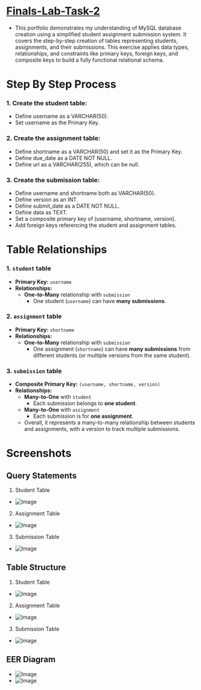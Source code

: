 # [Finals-Lab-Task-2](https://github.com/user-attachments/files/19631554/Soguilon.Carl.Asnef.B.FINALS2.EDM.SQL.docx)
- This portfolio demonstrates my understanding of MySQL database creation using a simplified student assignment submission system. It covers the step-by-step creation of tables representing students, assignments, and their submissions. This exercise applies data types, relationships, and constraints like primary keys, foreign keys, and composite keys to build a fully functional relational schema.

# Step By Step Process
### 1. Create the student table:
- Define username as a VARCHAR(50).
- Set username as the Primary Key.

### 2. Create the assignment table:
- Define shortname as a VARCHAR(50) and set it as the Primary Key.
- Define due_date as a DATE NOT NULL.
- Define url as a VARCHAR(255), which can be null.

### 3. Create the submission table:
- Define username and shortname both as VARCHAR(50).
- Define version as an INT.
- Define submit_date as a DATE NOT NULL.
- Define data as TEXT.
- Set a composite primary key of (username, shortname, version).
- Add foreign keys referencing the student and assignment tables.

# Table Relationships
### 1. **`student` table**
- **Primary Key:** `username`
- **Relationships:**
  - **One-to-Many** relationship with `submission`
    - One student (`username`) can have **many submissions**.

### 2. **`assignment` table**
- **Primary Key:** `shortname`
- **Relationships:**
  - **One-to-Many** relationship with `submission`
    - One assignment (`shortname`) can have **many submissions** from different students (or multiple versions from the same student).

### 3. **`submission` table**
- **Composite Primary Key:** `(username, shortname, version)`
- **Relationships:**
  - **Many-to-One** with `student`
    - Each submission belongs to **one student**.
  - **Many-to-One** with `assignment`
    - Each submission is for **one assignment**.
  - Overall, it represents a many-to-many relationship between students and assignments, with a version to track multiple submissions.


# Screenshots
## Query Statements
1. Student Table
- ![Image](https://github.com/user-attachments/assets/65bb70d5-9864-46ea-96af-8424b4e79a97)

2. Assignment Table
- ![Image](https://github.com/user-attachments/assets/b8dcd7f3-8443-4be2-9f87-f69e9ba68437)

3. Submission Table
- ![Image](https://github.com/user-attachments/assets/53043940-901d-4f7f-99d2-e6b2a0174ad8)

## Table Structure
1. Student Table
- ![Image](https://github.com/user-attachments/assets/5d2c547a-591b-4aa3-8216-fd8534177855)

2. Assignment Table
- ![Image](https://github.com/user-attachments/assets/0e969cb9-382c-4f01-a491-1d9d2eaab07b)

3. Submission Table
- ![Image](https://github.com/user-attachments/assets/e53bf254-3af7-4405-ae97-d8b1a76fc2e3)

## EER Diagram
- ![Image](https://github.com/user-attachments/assets/1d29925b-4f4f-4a7a-9937-afa7efa96811)
- ![Image](https://github.com/user-attachments/assets/7e6b2f31-14a3-4f67-900b-f17e6f85e954)
